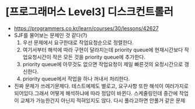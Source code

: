 # [프로그래머스 Level3] 디스크컨트롤러
- https://programmers.co.kr/learn/courses/30/lessons/42627
- SJF를 물어보는 문제인 것 같다(?)
  1. 우선 문제에서 요구한대로 작업요청순으로 정렬한다.
  2. 여기서부터 해석에 따라 구현이 달라지는데 priority queue에 현재시간보다 작업요청시간이 작은 모든 것을 priority queue에 추가한다.
  3. priority queue에 아무것도 없으면 작업요청이 제일 빠른것의 요청시간으로 갱신한다.
  4. priority queue에서 작업을 하나 꺼내서 처리한다.
- 진짜 문제가 쓰레기문제다. 테스트예제도 별로고, 요구사항 또한 해석이 여러가지로 되어있다.그래서 어떻게 해석하냐에 따라 정답이 바뀐다. 스케줄링인데 중간에 작업이 교체가 가능한건지 아닌지 적혀있지도 않다. 다시 풀라고하면 안풀거 같은 문제